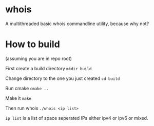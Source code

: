 whois
=====

A multithreaded basic whois commandline utility, because why not?

How to build
============
(assuming you are in repo root)

First create a build directory `mkdir build`

Change directory to the one you just created `cd build`

Run cmake `cmake ..`

Make it `make`

Then run whois `./whois <ip list>`

`ip list` is a list of space seperated IPs either ipv4 or ipv6 or mixed.

